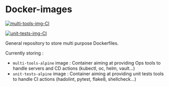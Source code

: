 # Docker-images

[![multi-tools-img-CI](https://github.com/ixxeL2097/Docker-images/actions/workflows/multi-tools-alpine-image.yml/badge.svg)](https://github.com/ixxeL2097/Docker-images/actions/workflows/multi-tools-alpine-image.yml)

[![unit-tests-img-CI](https://github.com/ixxeL2097/Docker-images/actions/workflows/unit-test-alpine.yml/badge.svg)](https://github.com/ixxeL2097/Docker-images/actions/workflows/unit-test-alpine.yml)

General repository to store multi purpose Dockerfiles.

Currently storing :
- `multi-tools-alpine` image : Container aiming at providing Ops tools to handle servers and CD actions (kubectl, oc, helm, vault...)
- `unit-tests-alpine` image : Container aiming at providing unit tests tools to handle CI actions (hadolint, pytest, flake8, shellcheck...)
